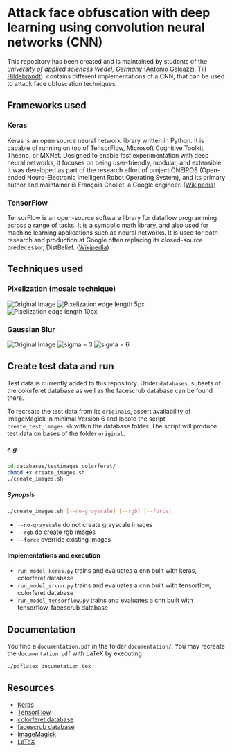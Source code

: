 # Attack face obfuscation with deep learning using convolution neural networks (CNN)

This repository has been created and is maintained by students of the _university of applied sciences Wedel, Germany_ ([Antonio Galeazzi](https://github.com/tonitassimo), [Till Hildebrandt](https://github.com/nobYsDarling)). contains different implementations of a CNN, that can be used to attack face obfuscation techniques.

## Frameworks used

### Keras
Keras is an open source neural network library written in Python. It is capable of running on top of TensorFlow, Microsoft Cognitive Toolkit, Theano, or MXNet. Designed to enable fast experimentation with deep neural networks, it focuses on being user-friendly, modular, and extensible. It was developed as part of the research effort of project ONEIROS (Open-ended Neuro-Electronic Intelligent Robot Operating System), and its primary author and maintainer is François Chollet, a Google engineer. ([Wikipedia](https://en.wikipedia.org/wiki/Keras))

### TensorFlow
TensorFlow is an open-source software library for dataflow programming across a range of tasks. It is a symbolic math library, and also used for machine learning applications such as neural networks. It is used for both research and production at Google often replacing its closed-source predecessor, DistBelief. ([Wikipedia](https://de.wikipedia.org/wiki/TensorFlow))

## Techniques used

### Pixelization (mosaic technique)
![Original Image](https://github.com/nobYsDarling/project/raw/master/documentation/Figures/introduction_mosaic_original.jpg "Original Image")
![Pixelization edge length 5px](https://github.com/nobYsDarling/project/raw/master/documentation/Figures/introduction_mosaic_5.jpg "Pixelization edge length 5px")
![Pixelization edge length 10px](https://github.com/nobYsDarling/project/raw/master/documentation/Figures/introduction_mosaic_10.jpg "Pixelization edge length 10px")


### Gaussian Blur
![Original Image](https://github.com/nobYsDarling/project/raw/master/documentation/Figures/introduction_blur_original.jpg "Original Image")
![sigma = 3](https://github.com/nobYsDarling/project/raw/master/documentation/Figures/introduction_blur_sigma_3.jpg "sigma = 3")
![sigma = 6](https://github.com/nobYsDarling/project/raw/master/documentation/Figures/introduction_blur_sigma_6.jpg "sigma = 6")


## Create test data and run
Test data is currently added to this repository. Under `databases`, subsets of the colorferet database as well as the facescrub database can be found there.

To recreate the test data from its `originals`, assert availability of ImageMagick in minimal Version 6 and locate the script `create_test_images.sh` within the database folder. The script will produce test data on bases of the folder `original`.

##### e.g.
```bash
cd databases/testimages_colorferet/
chmod +x create_images.sh
./create_images.sh
```

##### Synopsis
```bash
./create_images.sh [--no-grayscale] [--rgb] [--force]
```
* `--no-grayscale` do not create grayscale images
* `--rgb` do create rgb images
* `--force` override existing images

#### Implementations and execution
* `run_model_keras.py` trains and evaluates a cnn built with keras, colorferet database
* `run_model_srcnn.py` trains and evaluates a cnn built with tensorflow, colorferet database
* `run_model_tensorflow.py` trains and evaluates a cnn built with tensorflow, facescrub database

## Documentation
You find a `documentation.pdf` in the folder `documentation/`. You may recreate the `documentation.pdf` with LaTeX by
executing

```bash
./pdflatex documetation.tex
```

## Resources
 * [Keras](https://keras.io)
 * [TensorFlow](https://www.tensorflow.org)
 * [colorferet database](https://www.nist.gov/itl/iad/image-group/color-feret-database)
 * [facescrub database](http://vintage.winklerbros.net/facescrub.html)
 * [ImageMagick](https://www.imagemagick.org/script/index.php)
 * [LaTeX](https://www.latex-project.org/)
